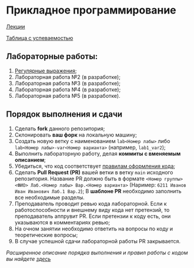 # Прикладное программирование
[Лекции](https://github.com/itsecd/application-programming-2025)

[Таблица с успеваемостью](https://docs.google.com/spreadsheets/d/1eCxk2XXTwWJCVWSSlXXn5fZnS_EdKsRrTb6WHc6cfnc/edit?gid=719865337#gid=719865337)

## Лабораторные работы:
1. [Регулярные выражения](./lab1.md);
2. Лабораторная работа №2 (в разработке);
3. Лабораторная работа №3 (в разработке);
4. Лабораторная работа №4 (в разработке);
5. Лабораторная работа №5 (в разработке).
## Порядок выполнения и сдачи
1. Сделать **fork** данного репозитория;
2. Склонировать **ваш форк** на локальную машину;
3. Создать новую ветку с наименованием `lab<Номер лабы>` либо `lab<Номер лабы>-var<Номер варианта>` (например, `lab1_var2`);
4. Выполнить лабораторную работу, делая **коммиты с вменяемым описанием**;
5. Убедиться, что код соответствует [правилам оформления кода](./lab_guide.md);
6. Сделать **Pull Request (PR)** вашей ветки в ветку `main` исходного репозитория. Название PR должно быть в формате `<Номер группы> <ФИО> Лаб.<Номер лабы> Вар.<Номер варианта>` (Наример: `6211 Иванов Иван Иванович Лаб.1 Вар.2`); В **шаблоне PR** необходимо заполнить все необходимые разделы.
7. Преподаватель проводит ревью кода лабораторной. Если к работоспособности и внешнему виду кода нет претензий, то преподаватель аппрувит PR. Если претензии к коду есть, они указываются в комментариях ревью;
8. На очном занятии необходимо ответить на вопросы по коду и теоретические вопросы;
9. В случае успешной сдачи лабораторной работы PR закрывается.

*Расширенное описание порядка выполнения и правил работы с кодом вы найдете [здесь](https://github.com/itsecd/prog-instruments-labs/discussions/3)*

